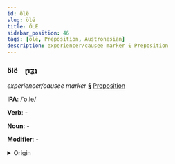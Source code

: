 ```yaml
---
id: ölë
slug: ölë
title: ÖLË
sidebar_position: 46
tags: [ölë, Preposition, Austronesian]
description: experiencer/causee marker § Preposition
---
```


### ölë&emsp;<span kind="abugida">ɽıʓʇ</span>

*experiencer/causee marker* **§** [Preposition](../../tags/Preposition)

**IPA**: /ˈo.le/

**Verb**: -

**Noun**: -

**Modifier**: -

<details>
    <summary>Origin</summary>
    Malay oleh /o.leh/<br/>
    <em>Austronesian Language Family</em>
</details>